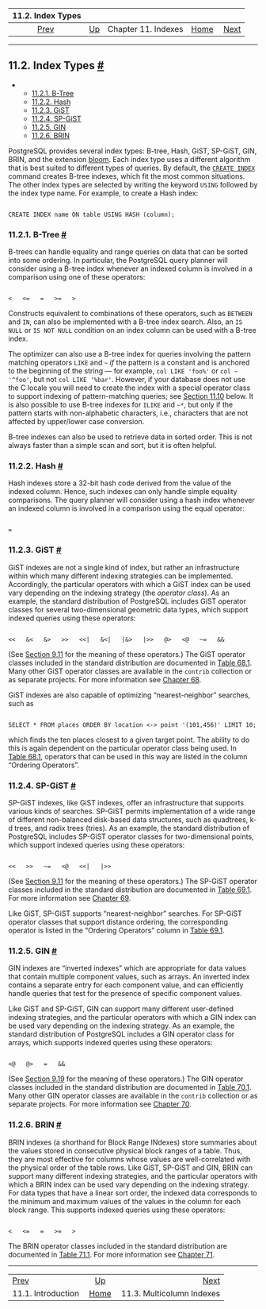 <!--?xml version="1.0" encoding="UTF-8" standalone="no"?-->

|                 11.2. Index Types                |                                          |                     |                                                       |                                                               |
| :----------------------------------------------: | :--------------------------------------- | :-----------------: | ----------------------------------------------------: | ------------------------------------------------------------: |
| [Prev](indexes-intro.html "11.1. Introduction")  | [Up](indexes.html "Chapter 11. Indexes") | Chapter 11. Indexes | [Home](index.html "PostgreSQL 17devel Documentation") |  [Next](indexes-multicolumn.html "11.3. Multicolumn Indexes") |

***

## 11.2. Index Types [#](#INDEXES-TYPES)

*   *   [11.2.1. B-Tree](indexes-types.html#INDEXES-TYPES-BTREE)
    *   [11.2.2. Hash](indexes-types.html#INDEXES-TYPES-HASH)
    *   [11.2.3. GiST](indexes-types.html#INDEXES-TYPE-GIST)
    *   [11.2.4. SP-GiST](indexes-types.html#INDEXES-TYPE-SPGIST)
    *   [11.2.5. GIN](indexes-types.html#INDEXES-TYPES-GIN)
    *   [11.2.6. BRIN](indexes-types.html#INDEXES-TYPES-BRIN)

PostgreSQL provides several index types: B-tree, Hash, GiST, SP-GiST, GIN, BRIN, and the extension [bloom](bloom.html "F.7. bloom — bloom filter index access method"). Each index type uses a different algorithm that is best suited to different types of queries. By default, the [`CREATE INDEX`](sql-createindex.html "CREATE INDEX") command creates B-tree indexes, which fit the most common situations. The other index types are selected by writing the keyword `USING` followed by the index type name. For example, to create a Hash index:

```

CREATE INDEX name ON table USING HASH (column);
```

### 11.2.1. B-Tree [#](#INDEXES-TYPES-BTREE)

[]()[]()

B-trees can handle equality and range queries on data that can be sorted into some ordering. In particular, the PostgreSQL query planner will consider using a B-tree index whenever an indexed column is involved in a comparison using one of these operators:

```

<   <=   =   >=   >
```

Constructs equivalent to combinations of these operators, such as `BETWEEN` and `IN`, can also be implemented with a B-tree index search. Also, an `IS NULL` or `IS NOT NULL` condition on an index column can be used with a B-tree index.

The optimizer can also use a B-tree index for queries involving the pattern matching operators `LIKE` and `~` *if* the pattern is a constant and is anchored to the beginning of the string — for example, `col LIKE 'foo%'` or `col ~ '^foo'`, but not `col LIKE '%bar'`. However, if your database does not use the C locale you will need to create the index with a special operator class to support indexing of pattern-matching queries; see [Section 11.10](indexes-opclass.html "11.10. Operator Classes and Operator Families") below. It is also possible to use B-tree indexes for `ILIKE` and `~*`, but only if the pattern starts with non-alphabetic characters, i.e., characters that are not affected by upper/lower case conversion.

B-tree indexes can also be used to retrieve data in sorted order. This is not always faster than a simple scan and sort, but it is often helpful.

### 11.2.2. Hash [#](#INDEXES-TYPES-HASH)

[]()[]()

Hash indexes store a 32-bit hash code derived from the value of the indexed column. Hence, such indexes can only handle simple equality comparisons. The query planner will consider using a hash index whenever an indexed column is involved in a comparison using the equal operator:

```

=
```

### 11.2.3. GiST [#](#INDEXES-TYPE-GIST)

[]()[]()

GiST indexes are not a single kind of index, but rather an infrastructure within which many different indexing strategies can be implemented. Accordingly, the particular operators with which a GiST index can be used vary depending on the indexing strategy (the *operator class*). As an example, the standard distribution of PostgreSQL includes GiST operator classes for several two-dimensional geometric data types, which support indexed queries using these operators:

```

<<   &<   &>   >>   <<|   &<|   |&>   |>>   @>   <@   ~=   &&
```

(See [Section 9.11](functions-geometry.html "9.11. Geometric Functions and Operators") for the meaning of these operators.) The GiST operator classes included in the standard distribution are documented in [Table 68.1](gist-builtin-opclasses.html#GIST-BUILTIN-OPCLASSES-TABLE "Table 68.1. Built-in GiST Operator Classes"). Many other GiST operator classes are available in the `contrib` collection or as separate projects. For more information see [Chapter 68](gist.html "Chapter 68. GiST Indexes").

GiST indexes are also capable of optimizing “nearest-neighbor” searches, such as

```

SELECT * FROM places ORDER BY location <-> point '(101,456)' LIMIT 10;
```

which finds the ten places closest to a given target point. The ability to do this is again dependent on the particular operator class being used. In [Table 68.1](gist-builtin-opclasses.html#GIST-BUILTIN-OPCLASSES-TABLE "Table 68.1. Built-in GiST Operator Classes"), operators that can be used in this way are listed in the column “Ordering Operators”.

### 11.2.4. SP-GiST [#](#INDEXES-TYPE-SPGIST)

[]()[]()

SP-GiST indexes, like GiST indexes, offer an infrastructure that supports various kinds of searches. SP-GiST permits implementation of a wide range of different non-balanced disk-based data structures, such as quadtrees, k-d trees, and radix trees (tries). As an example, the standard distribution of PostgreSQL includes SP-GiST operator classes for two-dimensional points, which support indexed queries using these operators:

```

<<   >>   ~=   <@   <<|   |>>
```

(See [Section 9.11](functions-geometry.html "9.11. Geometric Functions and Operators") for the meaning of these operators.) The SP-GiST operator classes included in the standard distribution are documented in [Table 69.1](spgist-builtin-opclasses.html#SPGIST-BUILTIN-OPCLASSES-TABLE "Table 69.1. Built-in SP-GiST Operator Classes"). For more information see [Chapter 69](spgist.html "Chapter 69. SP-GiST Indexes").

Like GiST, SP-GiST supports “nearest-neighbor” searches. For SP-GiST operator classes that support distance ordering, the corresponding operator is listed in the “Ordering Operators” column in [Table 69.1](spgist-builtin-opclasses.html#SPGIST-BUILTIN-OPCLASSES-TABLE "Table 69.1. Built-in SP-GiST Operator Classes").

### 11.2.5. GIN [#](#INDEXES-TYPES-GIN)

[]()[]()

GIN indexes are “inverted indexes” which are appropriate for data values that contain multiple component values, such as arrays. An inverted index contains a separate entry for each component value, and can efficiently handle queries that test for the presence of specific component values.

Like GiST and SP-GiST, GIN can support many different user-defined indexing strategies, and the particular operators with which a GIN index can be used vary depending on the indexing strategy. As an example, the standard distribution of PostgreSQL includes a GIN operator class for arrays, which supports indexed queries using these operators:

```

<@   @>   =   &&
```

(See [Section 9.19](functions-array.html "9.19. Array Functions and Operators") for the meaning of these operators.) The GIN operator classes included in the standard distribution are documented in [Table 70.1](gin-builtin-opclasses.html#GIN-BUILTIN-OPCLASSES-TABLE "Table 70.1. Built-in GIN Operator Classes"). Many other GIN operator classes are available in the `contrib` collection or as separate projects. For more information see [Chapter 70](gin.html "Chapter 70. GIN Indexes").

### 11.2.6. BRIN [#](#INDEXES-TYPES-BRIN)

[]()[]()

BRIN indexes (a shorthand for Block Range INdexes) store summaries about the values stored in consecutive physical block ranges of a table. Thus, they are most effective for columns whose values are well-correlated with the physical order of the table rows. Like GiST, SP-GiST and GIN, BRIN can support many different indexing strategies, and the particular operators with which a BRIN index can be used vary depending on the indexing strategy. For data types that have a linear sort order, the indexed data corresponds to the minimum and maximum values of the values in the column for each block range. This supports indexed queries using these operators:

```

<   <=   =   >=   >
```

The BRIN operator classes included in the standard distribution are documented in [Table 71.1](brin-builtin-opclasses.html#BRIN-BUILTIN-OPCLASSES-TABLE "Table 71.1. Built-in BRIN Operator Classes"). For more information see [Chapter 71](brin.html "Chapter 71. BRIN Indexes").

***

|                                                  |                                                       |                                                               |
| :----------------------------------------------- | :---------------------------------------------------: | ------------------------------------------------------------: |
| [Prev](indexes-intro.html "11.1. Introduction")  |        [Up](indexes.html "Chapter 11. Indexes")       |  [Next](indexes-multicolumn.html "11.3. Multicolumn Indexes") |
| 11.1. Introduction                               | [Home](index.html "PostgreSQL 17devel Documentation") |                                     11.3. Multicolumn Indexes |
